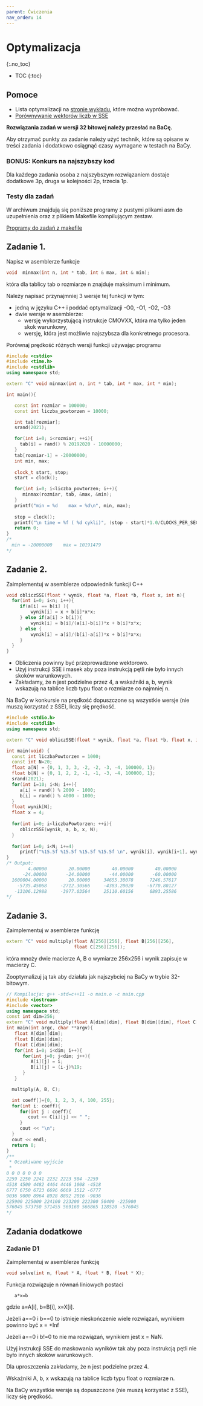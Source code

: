 ```yaml
---
parent: Ćwiczenia
nav_order: 14
---
```


Optymalizacja 
===============================
{:.no_toc}

* TOC
{:toc}

## Pomoce

* Lista optymalizacji na [stronie wykładu](https://ww2.ii.uj.edu.pl/~kapela/pn/listLectureSlides.php), które można wypróbować.
* [Porównywanie wektorów liczb w SSE](../talks/sse_compare.md)


**Rozwiązania zadań w wersji 32 bitowej należy przesłać na BaCę.**

Aby otrzymać punkty za zadanie należy użyć technik, które są opisane w treści zadania i dodatkowo osiągnąć czasy wymagane w testach na BaCy.

### BONUS: Konkurs na najszybszy kod

Dla każdego zadania osoba z najszybszym rozwiązaniem dostaje dodatkowe 3p, druga w kolejności 2p, trzecia 1p.

### Testy dla zadań 

W archiwum znajdują się poniższe programy z pustymi plikami asm do uzupełnienia oraz z plikiem Makefile kompilującym zestaw.

[Programy do zadań z makefile](optymalizacja/zadania.zip)



## Zadanie 1.

Napisz w asemblerze funkcje 
```cpp
void  minmax(int n, int * tab, int & max, int & min);
```
która dla tablicy tab o rozmiarze n znajduje maksimum i minimum. 

Należy  napisać przynajmniej 3 wersje tej funkcji w tym:
* jedną w języku C++ i poddać optymalizacji -O0, -O1, -O2, -O3
* dwie wersje w asemblerze:
  * wersję wykorzystującą instrukcje CMOVXX, która ma tylko jeden skok warunkowy,
  * wersję, która jest możliwie najszybsza dla konkretnego procesora.  

Porównaj  prędkość różnych wersji funkcji używając programu
```cpp
#include <cstdio>
#include <time.h>
#include <cstdlib>
using namespace std;

extern "C" void minmax(int n, int * tab, int * max, int * min);

int main(){

   const int rozmiar = 100000;
   const int liczba_powtorzen = 10000; 

   int tab[rozmiar];
   srand(2021); 

   for(int i=0; i<rozmiar; ++i){
     tab[i] = rand() % 20192020 - 10000000;
   }
   tab[rozmiar-1] = -20000000;
   int min, max;
   
   clock_t start, stop;
   start = clock();

   for(int i=0; i<liczba_powtorzen; i++){
      minmax(rozmiar, tab, &max, &min);
   }
   printf("min = %d    max = %d\n", min, max);
   
   stop = clock();
   printf("\n time = %f ( %d cykli)", (stop - start)*1.0/CLOCKS_PER_SEC, (stop - start));
   return 0;
}
/* 
  min = -20000000    max = 10191479
*/
```

## Zadanie 2. 

Zaimplementuj w asemblerze odpowiednik funkcji C++ 
```cpp
void obliczSSE(float * wynik, float *a, float *b, float x, int n){
  for(int i=0; i<n; i++){
     if(a[i] == b[i] ){
         wynik[i] = x + b[i]*x*x;
     } else if(a[i] > b[i]){
         wynik[i] = b[i]/(a[i]-b[i])*x + b[i]*x*x;
     } else {
         wynik[i] = a[i]/(b[i]-a[i])*x + b[i]*x*x;
     }
  }
}
```
* Obliczenia powinny być przeprowadzone wektorowo. 
* Użyj instrukcji SSE i masek aby poza instrukcją pętli nie było innych skoków warunkowych.
* Zakładamy, że n jest podzielne przez 4, a wskaźniki a, b, wynik  wskazują na tablice liczb typu float o rozmiarze co najmniej n.

Na BaCy w konkursie na prędkość dopuszczone są wszystkie wersje (nie muszą korzystać z SSE), liczy się prędkość.

```cpp
#include <stdio.h> 
#include <cstdlib>
using namespace std;

extern "C" void obliczSSE(float * wynik, float *a, float *b, float x, int n);

int main(void) { 
  const int liczbaPowtorzen = 1000;    
  const int N=20;
  float a[N] = {0, 1, 3, 3, -2, -2, -3, -4, 100000, 1};
  float b[N] = {0, 1, 2, 2, -1, -1, -3, -4, 100000, 1};
  srand(2021);
  for(int i=10; i<N; i++){
     a[i] = rand() % 2000 - 1000;
     b[i] = rand() % 4000 - 1000;
  }
  float wynik[N];
  float x = 4;
  
  for(int i=0; i<liczbaPowtorzen; ++i){
     obliczSSE(wynik, a, b, x, N);
  }
  
  for(int i=0; i<N; i+=4)         
     printf("%15.5f %15.5f %15.5f %15.5f \n", wynik[i], wynik[i+1], wynik[i+2], wynik[i+3]);
}
/* Output:
        4.00000        20.00000        40.00000        40.00000 
      -24.00000       -24.00000       -44.00000       -60.00000 
  1600004.00000        20.00000     34655.30078      7246.57617 
    -5735.45068     -2712.30566     -4383.20020     -6770.80127 
   -13106.12988     -3977.03564     25110.60156      6893.25586 
*/
```

## Zadanie 3.

Zaimplementuj w asemblerze funkcję 
```cpp
extern "C" void multiply(float A[256][256], float B[256][256], 
                         float C[256][256]);
```
która mnoży dwie macierze A, B o wymiarze 256x256 i wynik zapisuje w macierzy C.

Zooptymalizuj ją tak aby działała jak najszybciej na BaCy w trybie 32-bitowym. 
```cpp
// Kompilacja: g++ -std=c++11 -o main.o -c main.cpp
#include <iostream>
#include <vector>
using namespace std;
const int dim=256;
extern "C" void multiply(float A[dim][dim], float B[dim][dim], float C[dim][dim]);
int main(int argc, char **argv){
   float A[dim][dim]; 
   float B[dim][dim]; 
   float C[dim][dim];
   for(int i=0; i<dim; i++){
      for(int j=0; j<dim; j++){
         A[i][j] = i;
         B[i][j] = (i-j)%19;
      }
   }

  multiply(A, B, C);

  int coeff[]={0, 1, 2, 3, 4, 100, 255}; 
  for(int i: coeff){
     for(int j : coeff){
        cout << C[i][j] << " ";
     }
     cout << "\n";
  }
  cout << endl;
  return 0;
}
/**
 * Oczekiwane wyjście
 * 
0 0 0 0 0 0 0 
2259 2250 2241 2232 2223 504 -2259 
4518 4500 4482 4464 4446 1008 -4518 
6777 6750 6723 6696 6669 1512 -6777 
9036 9000 8964 8928 8892 2016 -9036 
225900 225000 224100 223200 222300 50400 -225900 
576045 573750 571455 569160 566865 128520 -576045 
*/
```

Zadania dodatkowe
-----------------

### Zadanie D1 

Zaimplementuj w asemblerze funkcję 
```cpp
void solve(int n, float * A, float * B, float * X);
```
Funkcja rozwiązuje n równań liniowych postaci
```
   a*x=b
```
gdzie a=A[i], b=B[i], x=X[i].

Jeżeli a==0 i b==0 to istnieje nieskończenie wiele rozwiązań, wynikiem powinno być x = +Inf 

Jeżeli a==0 i b!=0 to nie ma rozwiązań, wynikiem jest x = NaN.

Użyj instrukcji SSE do maskowania wyników tak aby poza instrukcją pętli nie było innych skoków warunkowych.

Dla uproszczenia zakładamy, że n jest podzielne przez 4.

Wskaźniki A, b, x  wskazują na tablice liczb typu float o rozmiarze n.

Na BaCy wszystkie wersje są dopuszczone (nie muszą korzystać z SSE), liczy się prędkość.
